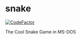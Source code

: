 # snake
[![CodeFactor](https://www.codefactor.io/repository/github/hacker41d4n/snake/badge)](https://www.codefactor.io/repository/github/hacker41d4n/snake)

The Cool Snake Game in MS-DOS


